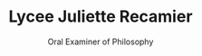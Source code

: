 ---
layout: post
title: Lycee Juliette Recamier
subtitle: Oral Examiner of Philosophy
startdate: 2014
enddate: 2015
location: Lyon, France
category: TEACHING EXPERIENCE
website: "https://juliette-recamier.ent.auvergnerhonealpes.fr/"
---